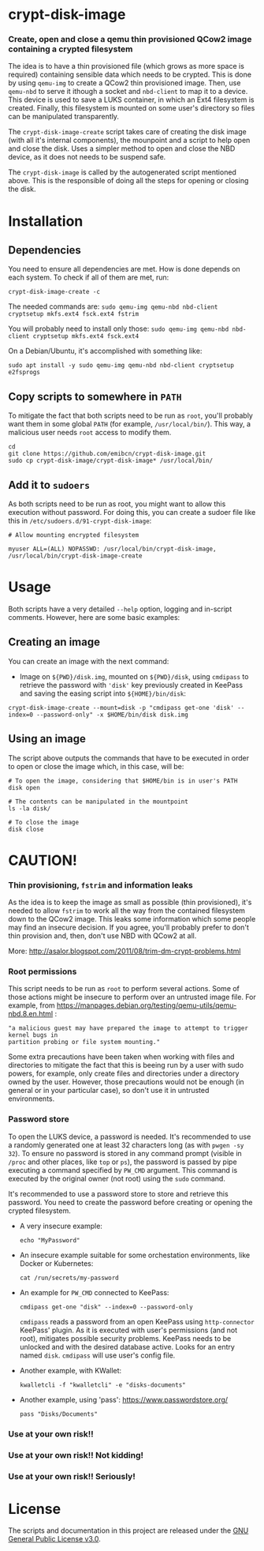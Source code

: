 # crypt-disk-image

### Create, open and close a qemu thin provisioned QCow2 image containing a crypted filesystem

The idea is to have a thin provisioned file (which grows as more space is required) containing
sensible data which needs to be crypted. This is done by using `qemu-img` to create a QCow2
thin provisioned image. Then, use `qemu-nbd` to serve it ithough a socket and `nbd-client` to
map it to a device. This device is used to save a LUKS container, in which an Ext4 filesystem
is created. Finally, this filesystem is mounted on some user's directory so files can be
manipulated transparently.

The `crypt-disk-image-create` script takes care of creating the disk image (with all it's internal
components), the mounpoint and a script to help open and close the disk. Uses a simpler method
to open and close the NBD device, as it does not needs to be suspend safe.

The `crypt-disk-image` is called by the autogenerated script mentioned above. This is the
responsible of doing all the steps for opening or closing the disk.

# Installation

## Dependencies

You need to ensure all dependencies are met. How is done depends on each system. To check if
all of them are met, run:

```
crypt-disk-image-create -c
```

The needed commands are: `sudo qemu-img qemu-nbd nbd-client cryptsetup mkfs.ext4 fsck.ext4 fstrim`

You will probably need to install only those: `sudo qemu-img qemu-nbd nbd-client cryptsetup mkfs.ext4 fsck.ext4`

On a Debian/Ubuntu, it's accomplished with something like:

```
sudo apt install -y sudo qemu-img qemu-nbd nbd-client cryptsetup e2fsprogs
```

## Copy scripts to somewhere in `PATH`

To mitigate the fact that both scripts need to be run as `root`, you'll probably want them in some global
`PATH` (for example, `/usr/local/bin/`). This way, a malicious user needs `root` access to modify them.

```
cd
git clone https://github.com/emibcn/crypt-disk-image.git
sudo cp crypt-disk-image/crypt-disk-image* /usr/local/bin/
```

## Add it to `sudoers`

As both scripts need to be run as root, you might want to allow this execution without password. For doing this, you can
create a sudoer file like this in `/etc/sudoers.d/91-crypt-disk-image`:

```
# Allow mounting encrypted filesystem

myuser ALL=(ALL) NOPASSWD: /usr/local/bin/crypt-disk-image, /usr/local/bin/crypt-disk-image-create
```

# Usage

Both scripts have a very detailed `--help` option, logging and in-script comments. However, here are some basic examples:

## Creating an image

You can create an image with the next command:

- Image on `${PWD}/disk.img`, mounted on `${PWD}/disk`, using `cmdipass` to retrieve the password with `'disk'` key previously
  created in KeePass and saving the easing script into `${HOME}/bin/disk`:

```
crypt-disk-image-create --mount=disk -p "cmdipass get-one 'disk' --index=0 --password-only" -x $HOME/bin/disk disk.img
```

## Using an image

The script above outputs the commands that have to be executed in order to open or close the image which, in this case, will be:

```
# To open the image, considering that $HOME/bin is in user's PATH
disk open

# The contents can be manipulated in the mountpoint
ls -la disk/

# To close the image
disk close
```

# CAUTION!

### Thin provisioning, `fstrim` and information leaks
As the idea is to keep the image as small as possible (thin provisioned), it's needed to
allow `fstrim` to work all the way from the contained filesystem down to the QCow2 image.
This leaks some information which some people may find an insecure decision. If you agree,
you'll probably prefer to don't thin provision and, then, don't use NBD with QCow2 at all.

More: http://asalor.blogspot.com/2011/08/trim-dm-crypt-problems.html

### Root permissions
This script needs to be run as `root` to perform several actions. Some of those actions
might be insecure to perform over an untrusted image file. For example, from
https://manpages.debian.org/testing/qemu-utils/qemu-nbd.8.en.html :

    "a malicious guest may have prepared the image to attempt to trigger kernel bugs in
    partition probing or file system mounting."

Some extra precautions have been taken when working with files and directories to mitigate
the fact that this is beeing run by a user with sudo powers, for example, only create files
and directories under a directory owned by the user. However, those precautions would not
be enough (in general or in your particular case), so don't use it in untrusted environments.

### Password store
To open the LUKS device, a password is needed. It's recommended to use a randomly generated one
at least 32 characters long (as with `pwgen -sy 32`). To ensure no password is stored in any
command prompt (visible in `/proc` and other places, like `top` or `ps`), the password is
passed by pipe executing a command specified by `PW_CMD` argument. This command is executed by
the original owner (not root) using the `sudo` command.

It's recommended to use a password store to store and retrieve this password. You need to
create the password before creating or opening the crypted filesystem.

- A very insecure example:
  ```
  echo "MyPassword"
  ```

- An insecure example suitable for some orchestation environments, like Docker or Kubernetes:
  ```
  cat /run/secrets/my-password
  ```

- An example for `PW_CMD` connected to KeePass:
  ```
  cmdipass get-one "disk" --index=0 --password-only
  ```

  `cmdipass` reads a password from an open KeePass using `http-connector` KeePass' plugin.
  As it is executed with user's permissions (and not root), mitigates possible security problems.
  KeePass needs to be unlocked and with the desired database active.
  Looks for an entry named `disk`.
  `cmdipass` will use user's config file.

- Another example, with KWallet:
  ```
  kwalletcli -f "kwalletcli" -e "disks-documents"
  ```

- Another example, using 'pass': https://www.passwordstore.org/
  ```
  pass "Disks/Documents"
  ```

### Use at your own risk!!

### Use at your own risk!! Not kidding!

### Use at your own risk!! Seriously!

# License
The scripts and documentation in this project are released under the [GNU General Public License v3.0](https://github.com/emibcn/crypt-disk-image/blob/master/LICENSE).
